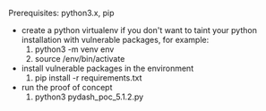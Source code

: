 Prerequisites: python3.x, pip
* create a python virtualenv if you don't want to taint your python installation with vulnerable packages, for example:
    1. python3 -m venv env
    2. source /env/bin/activate
* install vulnerable packages in the environment
    1. pip install -r requirements.txt 
* run the proof of concept
    1. python3 pydash_poc_5.1.2.py
